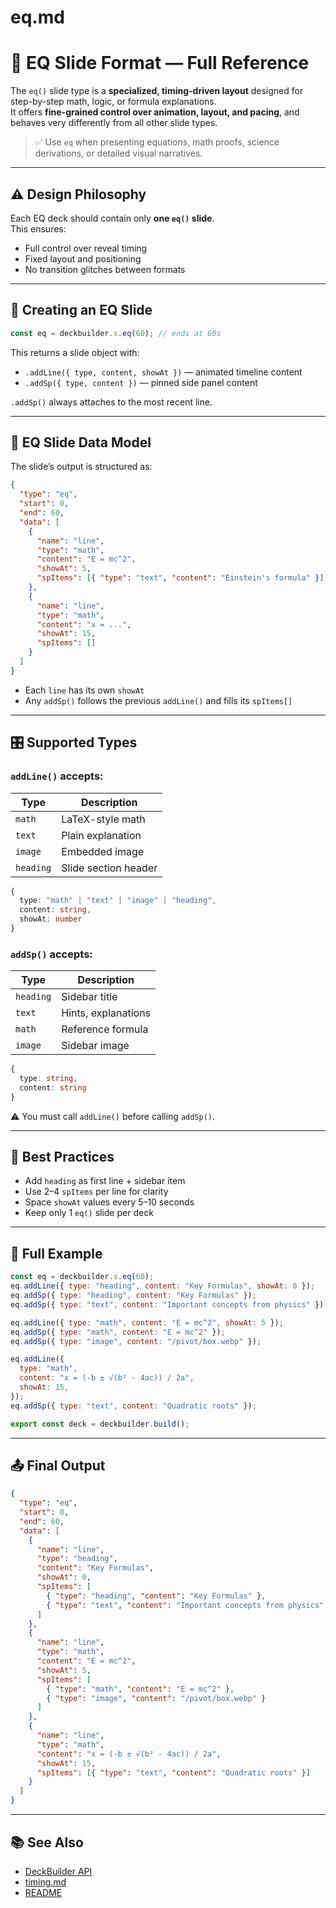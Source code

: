 # eq.md

# 📐 EQ Slide Format — Full Reference

The `eq()` slide type is a **specialized, timing-driven layout** designed for step-by-step math, logic, or formula explanations.  
It offers **fine-grained control over animation, layout, and pacing**, and behaves very differently from all other slide types.

> ✅ Use `eq` when presenting equations, math proofs, science derivations, or detailed visual narratives.

---

## ⚠️ Design Philosophy

Each EQ deck should contain only **one `eq()` slide**.  
This ensures:

- Full control over reveal timing
- Fixed layout and positioning
- No transition glitches between formats

---

## 🔧 Creating an EQ Slide

```js
const eq = deckbuilder.s.eq(60); // ends at 60s
```

This returns a slide object with:

- `.addLine({ type, content, showAt })` — animated timeline content
- `.addSp({ type, content })` — pinned side panel content

`.addSp()` always attaches to the most recent line.

---

## 🧩 EQ Slide Data Model

The slide’s output is structured as:

```json
{
  "type": "eq",
  "start": 0,
  "end": 60,
  "data": [
    {
      "name": "line",
      "type": "math",
      "content": "E = mc^2",
      "showAt": 5,
      "spItems": [{ "type": "text", "content": "Einstein's formula" }]
    },
    {
      "name": "line",
      "type": "math",
      "content": "x = ...",
      "showAt": 15,
      "spItems": []
    }
  ]
}
```

- Each `line` has its own `showAt`
- Any `addSp()` follows the previous `addLine()` and fills its `spItems[]`

---

## 🎛 Supported Types

### `addLine()` accepts:

| Type      | Description          |
| --------- | -------------------- |
| `math`    | LaTeX-style math     |
| `text`    | Plain explanation    |
| `image`   | Embedded image       |
| `heading` | Slide section header |

```ts
{
  type: "math" | "text" | "image" | "heading",
  content: string,
  showAt: number
}
```

### `addSp()` accepts:

| Type      | Description         |
| --------- | ------------------- |
| `heading` | Sidebar title       |
| `text`    | Hints, explanations |
| `math`    | Reference formula   |
| `image`   | Sidebar image       |

```ts
{
  type: string,
  content: string
}
```

⚠️ You must call `addLine()` before calling `addSp()`.

---

## 🧠 Best Practices

- Add `heading` as first line + sidebar item
- Use 2–4 `spItems` per line for clarity
- Space `showAt` values every 5–10 seconds
- Keep only 1 `eq()` slide per deck

---

## 🧪 Full Example

```js
const eq = deckbuilder.s.eq(60);
eq.addLine({ type: "heading", content: "Key Formulas", showAt: 0 });
eq.addSp({ type: "heading", content: "Key Formulas" });
eq.addSp({ type: "text", content: "Important concepts from physics" });

eq.addLine({ type: "math", content: "E = mc^2", showAt: 5 });
eq.addSp({ type: "math", content: "E = mc^2" });
eq.addSp({ type: "image", content: "/pivot/box.webp" });

eq.addLine({
  type: "math",
  content: "x = (-b ± √(b² - 4ac)) / 2a",
  showAt: 15,
});
eq.addSp({ type: "text", content: "Quadratic roots" });

export const deck = deckbuilder.build();
```

---

## 📤 Final Output

```json
{
  "type": "eq",
  "start": 0,
  "end": 60,
  "data": [
    {
      "name": "line",
      "type": "heading",
      "content": "Key Formulas",
      "showAt": 0,
      "spItems": [
        { "type": "heading", "content": "Key Formulas" },
        { "type": "text", "content": "Important concepts from physics" }
      ]
    },
    {
      "name": "line",
      "type": "math",
      "content": "E = mc^2",
      "showAt": 5,
      "spItems": [
        { "type": "math", "content": "E = mc^2" },
        { "type": "image", "content": "/pivot/box.webp" }
      ]
    },
    {
      "name": "line",
      "type": "math",
      "content": "x = (-b ± √(b² - 4ac)) / 2a",
      "showAt": 15,
      "spItems": [{ "type": "text", "content": "Quadratic roots" }]
    }
  ]
}
```

---

## 📚 See Also

- [DeckBuilder API](./api.md)
- [timing.md](./timing.md)
- [README](../README.md)
